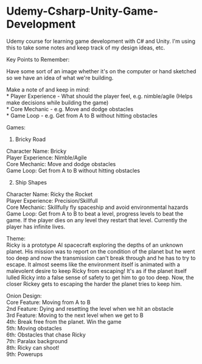 # Udemy-Csharp-Unity-Game-Development  
Udemy course for learning game development with C# and Unity. I'm using this to take some notes and keep track of my design ideas, etc.  
  
Key Points to Remember:  
  
Have some sort of an image whether it's on the computer or hand sketched so we have an idea of what we're building.  
  
Make a note of and keep in mind:  
	* Player Experience - What should the player feel, e.g. nimble/agile (Helps make decisions while building the game)  
	* Core Mechanic - e.g. Move and dodge obstacles  
	* Game Loop - e.g. Get from A to B without hitting obstacles  
  
Games:  
  
1. Bricky Road  
  
Character Name: Bricky  
Player Experience: Nimble/Agile  
Core Mechanic: Move and dodge obstacles  
Game Loop: Get from A to B without hitting obstacles  
  
  
2. Ship Shapes  
  
Character Name: Ricky the Rocket  
Player Experience: Precision/Skillfull  
Core Mechanic: Skillfully fly spaceship and avoid environmental hazards  
Game Loop: Get from A to B to beat a level, progress levels to beat the game. If the player dies on any level they restart that level. Currently the player has infinite lives.  
  
Theme:  
Ricky is a prototype AI spacecraft exploring the depths of an unknown planet. His mission was to report on the condition of the planet but he went too deep and now the transmission can't break through and he has to try to escape. It almost seems like the environment itself is animated with a malevolent desire to keep Ricky from escaping! It's as if the planet itself lulled Ricky into a false sense of safety to get him to go too deep. Now, the closer Rickey gets to escaping the harder the planet tries to keep him.  
  
Onion Design:  
Core Feature: Moving from A to B  
2nd Feature: Dying and resetting the level when we hit an obstacle  
3rd Feature: Moving to the next level when we get to B  
4th: Break free from the planet. Win the game   
5th: Moving obstacles  
6th: Obstacles that chase Ricky  
7th: Paralax background  
8th: Ricky can shoot!  
9th: Powerups   

